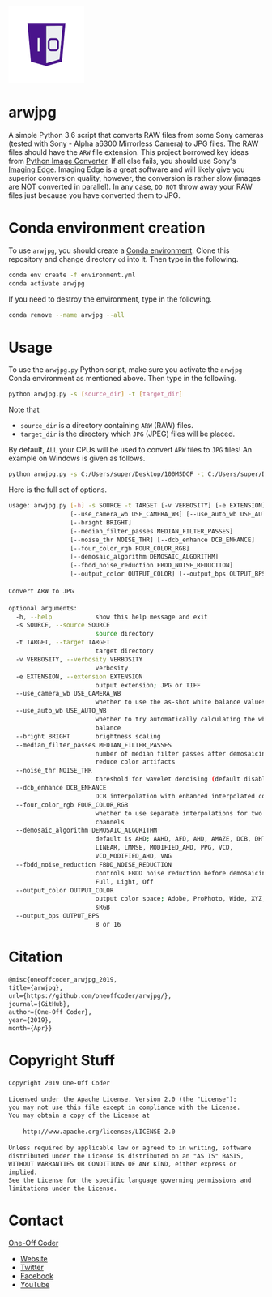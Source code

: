 ![One-Off Coder Logo](/logo.png "One-Off Coder")

# arwjpg

A simple Python 3.6 script that converts RAW files from some Sony cameras (tested with Sony - Alpha a6300 Mirrorless Camera)  to JPG files. The RAW files should have the `ARW` file extension. This project borrowed key ideas from [Python Image Converter](https://github.com/Cyb3rN4u7/Python-Image-Converter). If all else fails, you should use Sony's [Imaging Edge](http://support.d-imaging.sony.co.jp/app/imagingedge/en/). Imaging Edge is a great software and will likely give you superior conversion quality, however, the conversion is rather slow (images are NOT converted in parallel). In any case, `DO NOT` throw away your RAW files just because you have converted them to JPG.

# Conda environment creation

To use `arwjpg`, you should create a [Conda environment](https://anaconda.org/). Clone this repository and change directory `cd` into it. Then type in the following.

```bash
conda env create -f environment.yml
conda activate arwjpg
```

If you need to destroy the environment, type in the following.

```bash
conda remove --name arwjpg --all
```

# Usage

To use the `arwjpg.py` Python script, make sure you activate the `arwjpg` Conda environment as mentioned above. Then type in the following.

```bash
python arwjpg.py -s [source_dir] -t [target_dir]
```

Note that

* `source_dir` is a directory containing `ARW` (RAW) files.
* `target_dir` is the directory which `JPG` (JPEG) files will be placed.

By default, `ALL` your CPUs will be used to convert `ARW` files to `JPG` files! An example on Windows is given as follows.

```bash
python arwjpg.py -s C:/Users/super/Desktop/100MSDCF -t C:/Users/super/Desktop/JPG
```

Here is the full set of options.

```bash
usage: arwjpg.py [-h] -s SOURCE -t TARGET [-v VERBOSITY] [-e EXTENSION]
                 [--use_camera_wb USE_CAMERA_WB] [--use_auto_wb USE_AUTO_WB]
                 [--bright BRIGHT]
                 [--median_filter_passes MEDIAN_FILTER_PASSES]
                 [--noise_thr NOISE_THR] [--dcb_enhance DCB_ENHANCE]
                 [--four_color_rgb FOUR_COLOR_RGB]
                 [--demosaic_algorithm DEMOSAIC_ALGORITHM]
                 [--fbdd_noise_reduction FBDD_NOISE_REDUCTION]
                 [--output_color OUTPUT_COLOR] [--output_bps OUTPUT_BPS]

Convert ARW to JPG

optional arguments:
  -h, --help            show this help message and exit
  -s SOURCE, --source SOURCE
                        source directory
  -t TARGET, --target TARGET
                        target directory
  -v VERBOSITY, --verbosity VERBOSITY
                        verbosity
  -e EXTENSION, --extension EXTENSION
                        output extension; JPG or TIFF
  --use_camera_wb USE_CAMERA_WB
                        whether to use the as-shot white balance values
  --use_auto_wb USE_AUTO_WB
                        whether to try automatically calculating the white
                        balance
  --bright BRIGHT       brightness scaling
  --median_filter_passes MEDIAN_FILTER_PASSES
                        number of median filter passes after demosaicing to
                        reduce color artifacts
  --noise_thr NOISE_THR
                        threshold for wavelet denoising (default disabled)
  --dcb_enhance DCB_ENHANCE
                        DCB interpolation with enhanced interpolated colors
  --four_color_rgb FOUR_COLOR_RGB
                        whether to use separate interpolations for two green
                        channels
  --demosaic_algorithm DEMOSAIC_ALGORITHM
                        default is AHD; AAHD, AFD, AHD, AMAZE, DCB, DHT,
                        LINEAR, LMMSE, MODIFIED_AHD, PPG, VCD,
                        VCD_MODIFIED_AHD, VNG
  --fbdd_noise_reduction FBDD_NOISE_REDUCTION
                        controls FBDD noise reduction before demosaicing;
                        Full, Light, Off
  --output_color OUTPUT_COLOR
                        output color space; Adobe, ProPhoto, Wide, XYZ, raw,
                        sRGB
  --output_bps OUTPUT_BPS
                        8 or 16
```

# Citation

```
@misc{oneoffcoder_arwjpg_2019, 
title={arwjpg}, 
url={https://github.com/oneoffcoder/arwjpg/}, 
journal={GitHub},
author={One-Off Coder}, 
year={2019}, 
month={Apr}}
```

# Copyright Stuff

```
Copyright 2019 One-Off Coder

Licensed under the Apache License, Version 2.0 (the "License");
you may not use this file except in compliance with the License.
You may obtain a copy of the License at

    http://www.apache.org/licenses/LICENSE-2.0

Unless required by applicable law or agreed to in writing, software
distributed under the License is distributed on an "AS IS" BASIS,
WITHOUT WARRANTIES OR CONDITIONS OF ANY KIND, either express or implied.
See the License for the specific language governing permissions and
limitations under the License.
```

# Contact

[One-Off Coder](https://cloud.docker.com/u/oneoffcoder/) 
* [Website](https://www.oneoffcoder.com)
* [Twitter](https://twitter.com/oneoffcoder)
* [Facebook](https://www.facebook.com/oneoffcoder)
* [YouTube](https://www.youtube.com/channel/UCCCv8Glpb2dq2mhUj5mcHCQ)